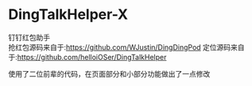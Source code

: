 # DingTalkHelper-X
钉钉红包助手  
抢红包源码来自于:https://github.com/WJustin/DingDingPod 
定位源码来自于:https://github.com/helloiOSer/DingTalkHelper

使用了二位前辈的代码，在页面部分和小部分功能做出了一点修改
